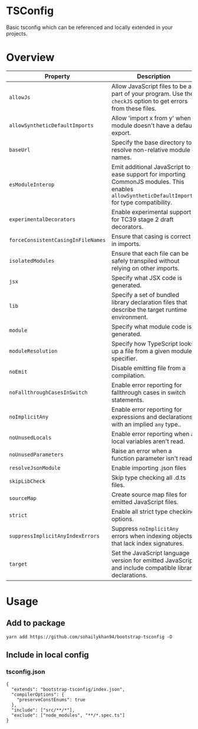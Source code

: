 # TSConfig
Basic tsconfig which can be referenced and locally extended in your projects.

# Overview
| Property | Description | Default value |
| --- | --- | --- |
| `allowJs` | Allow JavaScript files to be a part of your program. Use the `checkJS` option to get errors from these files. | `true` |
| `allowSyntheticDefaultImports` | Allow 'import x from y' when a module doesn't have a default export. | `true` |
| `baseUrl` | Specify the base directory to resolve non-relative module names. | `"./src"` |
| `esModuleInterop` | Emit additional JavaScript to ease support for importing CommonJS modules. This enables `allowSyntheticDefaultImports` for type compatibility. | `true` |
| `experimentalDecorators` | Enable experimental support for TC39 stage 2 draft decorators. | `true` |
| `forceConsistentCasingInFileNames` | Ensure that casing is correct in imports. | `true` |
| `isolatedModules` | Ensure that each file can be safely transpiled without relying on other imports. | `true` |
| `jsx` | Specify what JSX code is generated. | `"react"` |
| `lib` | Specify a set of bundled library declaration files that describe the target runtime environment. | `["dom", "dom.iterable", "esnext", "es6"]` |
| `module` | Specify what module code is generated. | `"esnext"` |
| `moduleResolution` | Specify how TypeScript looks up a file from a given module specifier. | `"node"` |
| `noEmit` | Disable emitting file from a compilation. | `true` |
| `noFallthroughCasesInSwitch` | Enable error reporting for fallthrough cases in switch statements. | `true` |
| `noImplicitAny` | Enable error reporting for expressions and declarations with an implied `any` type.. | `true` |
| `noUnusedLocals` | Enable error reporting when a local variables aren't read. | `true` |
| `noUnusedParameters` | Raise an error when a function parameter isn't read | `true` |
| `resolveJsonModule` | Enable importing .json files | `true` |
| `skipLibCheck` | Skip type checking all .d.ts files. | `true` |
| `sourceMap` | Create source map files for emitted JavaScript files. | `true` |
| `strict` | Enable all strict type checking options. | `true` |
| `suppressImplicitAnyIndexErrors` | Suppress `noImplicitAny` errors when indexing objects that lack index signatures. | `true` |
| `target` | Set the JavaScript language version for emitted JavaScript and include compatible library declarations. | `"es2015"` |

# Usage
## Add to package
```
yarn add https://github.com/sohailykhan94/bootstrap-tsconfig -D
```

## Include in local config
### tsconfig.json
```
{
  "extends": "bootstrap-tsconfig/index.json",
  "compilerOptions": {
    "preserveConstEnums": true
  },
  "include": ["src/**/*"],
  "exclude": ["node_modules", "**/*.spec.ts"]
}
```